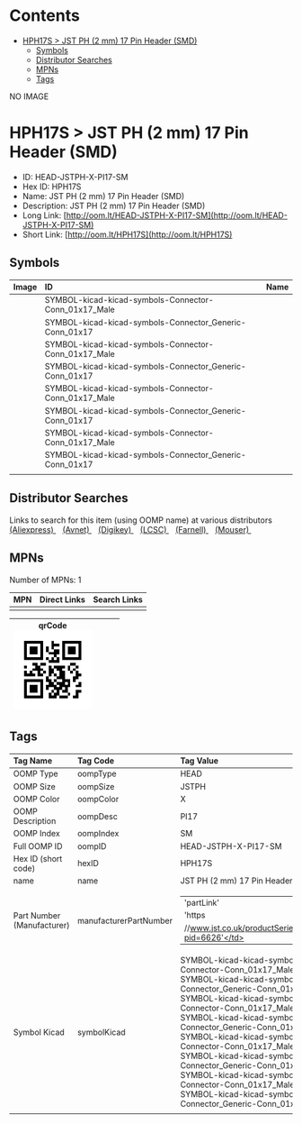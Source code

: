 



Contents
========

* [HPH17S > JST PH (2 mm) 17 Pin Header (SMD)](#hph17s--jst-ph-2-mm-17-pin-header-smd)
	* [Symbols](#symbols)
	* [Distributor Searches](#distributor-searches)
	* [MPNs](#mpns)
	* [Tags](#tags)
  
NO IMAGE  
# HPH17S > JST PH (2 mm) 17 Pin Header (SMD)

- ID: HEAD-JSTPH-X-PI17-SM
- Hex ID: HPH17S
- Name: JST PH (2 mm) 17 Pin Header (SMD)
- Description: JST PH (2 mm) 17 Pin Header (SMD)
- Long Link: [http://oom.lt/HEAD-JSTPH-X-PI17-SM](http://oom.lt/HEAD-JSTPH-X-PI17-SM)
- Short Link: [http://oom.lt/HPH17S](http://oom.lt/HPH17S)

## Symbols
  

|Image|ID|Name|
| :--- | :--- | :--- |
|![]()|SYMBOL-kicad-kicad-symbols-Connector-Conn_01x17_Male||
|![]()|SYMBOL-kicad-kicad-symbols-Connector_Generic-Conn_01x17||
|![]()|SYMBOL-kicad-kicad-symbols-Connector-Conn_01x17_Male||
|![]()|SYMBOL-kicad-kicad-symbols-Connector_Generic-Conn_01x17||
|![]()|SYMBOL-kicad-kicad-symbols-Connector-Conn_01x17_Male||
|![]()|SYMBOL-kicad-kicad-symbols-Connector_Generic-Conn_01x17||
|![]()|SYMBOL-kicad-kicad-symbols-Connector-Conn_01x17_Male||
|![]()|SYMBOL-kicad-kicad-symbols-Connector_Generic-Conn_01x17||
||||

## Distributor Searches
  
Links to search for this item (using OOMP name) at various distributors  
[(Aliexpress) ](https://www.aliexpress.com/wholesale?SearchText=1117JST+PH+2+mm+17+Pin+Header+SMD)&nbsp;&nbsp;&nbsp;[(Avnet) ](https://www.avnet.com/shop/us/search/JST+PH+2+mm+17+Pin+Header+SMD)&nbsp;&nbsp;&nbsp;[(Digikey) ](https://www.digikey.co.uk/en/products/result?s=JST+PH+2+mm+17+Pin+Header+SMD)&nbsp;&nbsp;&nbsp;[(LCSC) ](https://www.lcsc.com/search?q=JST+PH+2+mm+17+Pin+Header+SMD)&nbsp;&nbsp;&nbsp;[(Farnell) ](https://uk.farnell.com/search?st=JST+PH+2+mm+17+Pin+Header+SMD)&nbsp;&nbsp;&nbsp;[(Mouser) ](https://www.mouser.com/c/?q=JST+PH+2+mm+17+Pin+Header+SMD)&nbsp;&nbsp;&nbsp;
## MPNs
  
Number of MPNs: 1  

|MPN|Direct Links|Search Links|
| :--- | :--- | :--- |
||||
  

|qrCode<br>[![](https://raw.githubusercontent.com/oomlout/oomlout_OOMP_parts_V2/main/HEAD/JSTPH/X/PI17/SM/qrCode_140.png)](https://github.com/oomlout/oomlout_OOMP_parts_V2/tree/main/HEAD/JSTPH/X/PI17/SM/qrCode.png)||||
| :---: | :---: | :---: | :---: |

## Tags
  

|Tag Name|Tag Code|Tag Value|
| :--- | :--- | :--- |
|OOMP Type|oompType|HEAD|
|OOMP Size|oompSize|JSTPH|
|OOMP Color|oompColor|X|
|OOMP Description|oompDesc|PI17|
|OOMP Index|oompIndex|SM|
|Full OOMP ID|oompID|HEAD-JSTPH-X-PI17-SM|
|Hex ID (short code)|hexID|HPH17S|
|name|name|JST PH (2 mm) 17 Pin Header (SMD)|
|Part Number (Manufacturer)|manufacturerPartNumber|<table><tr><td>'partLink'</td></tr><tr><td> 'https</td></tr><tr><td>//www.jst.co.uk/productSeries.php?pid=6626'</td></tr></table>|
|Symbol Kicad|symbolKicad|SYMBOL-kicad-kicad-symbols-Connector-Conn_01x17_Male, SYMBOL-kicad-kicad-symbols-Connector_Generic-Conn_01x17, SYMBOL-kicad-kicad-symbols-Connector-Conn_01x17_Male, SYMBOL-kicad-kicad-symbols-Connector_Generic-Conn_01x17, SYMBOL-kicad-kicad-symbols-Connector-Conn_01x17_Male, SYMBOL-kicad-kicad-symbols-Connector_Generic-Conn_01x17, SYMBOL-kicad-kicad-symbols-Connector-Conn_01x17_Male, SYMBOL-kicad-kicad-symbols-Connector_Generic-Conn_01x17|
||||
